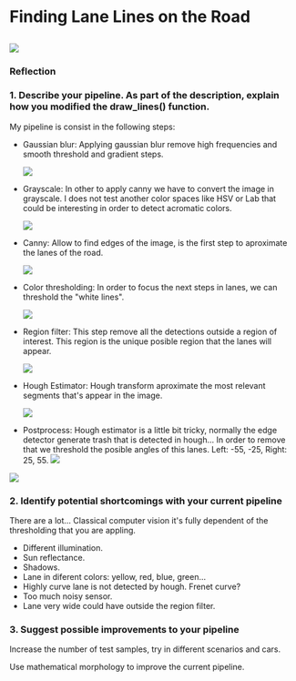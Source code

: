# **Finding Lane Lines on the Road** 

## ![](doc/cover.jpg)

### Reflection

### 1. Describe your pipeline. As part of the description, explain how you modified the draw_lines() function.

My pipeline is consist in the following steps:

- Gaussian blur: Applying gaussian blur remove high frequencies and smooth threshold and gradient steps.

  ![](doc/step_blur.jpg)

- Grayscale: In other to apply canny we have to convert the image in grayscale. I does not test another color spaces like HSV or Lab that could be interesting in order to detect acromatic colors.

  ![](doc/step_gray.jpg)

- Canny: Allow to find edges of the image, is the first step to aproximate the lanes of the road.

  ![](doc/step_edge.jpg)

- Color thresholding: In order to focus the next steps in lanes, we can threshold the "white lines".

  ![](doc/step_color.jpg)

- Region filter: This step remove all the detections outside a region of interest. This region is the unique posible region that the lanes will appear.

  ![](doc/step_region.jpg)

- Hough Estimator: Hough transform aproximate the most relevant segments that's appear in the image.

  ![](doc/step_hough.jpg)

- Postprocess: Hough estimator is a little bit tricky, normally the edge detector generate trash that is detected in hough... In order to remove that we threshold the posible angles of this lanes. Left: -55, -25, Right: 25, 55.
  ![](doc/step_postprocess.jpg)

![](doc/graph.png)


### 2. Identify potential shortcomings with your current pipeline

There are a lot... Classical computer vision it's fully dependent of the thresholding that you are appling.

- Different illumination.
- Sun reflectance.
- Shadows.
- Lane in diferent colors: yellow, red, blue, green...
- Highly curve lane is not detected by hough. Frenet curve?
- Too much noisy sensor.
- Lane very wide could have outside the region filter.


### 3. Suggest possible improvements to your pipeline

Increase the number of test samples, try in different scenarios and cars.

Use mathematical morphology to improve the current pipeline.